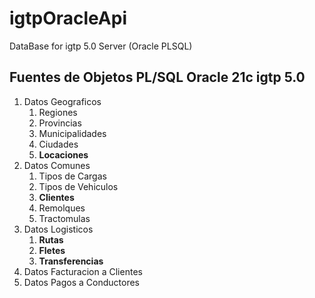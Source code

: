 # igtpOracleApi

DataBase for igtp 5.0 Server (Oracle PLSQL)

## Fuentes de Objetos PL/SQL Oracle 21c igtp 5.0

1. Datos Geograficos
    1. Regiones
    3. Provincias
    4. Municipalidades
    5. Ciudades  
    6. **Locaciones**
2. Datos Comunes
    1. Tipos de Cargas
    2. Tipos de Vehiculos
    3. **Clientes**
    4. Remolques
    5. Tractomulas
3. Datos Logisticos
    1. **Rutas**
    2. **Fletes**
    3. **Transferencias**
4. Datos Facturacion a Clientes
5. Datos Pagos a Conductores

